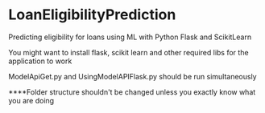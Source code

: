 # LoanEligibilityPrediction
Predicting eligibility for loans using ML with Python Flask and ScikitLearn

You might want to install flask, scikit learn and other required libs for the application to work

ModelApiGet.py and UsingModelAPIFlask.py should be run simultaneously

****Folder structure shouldn't be changed unless you exactly know what you are doing
